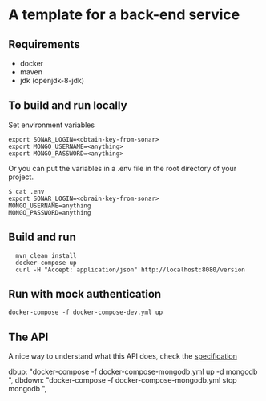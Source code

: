 # A template for a back-end service

## Requirements

- docker
- maven
- jdk (openjdk-8-jdk)

## To build and run locally

Set environment variables

```
export SONAR_LOGIN=<obtain-key-from-sonar>
export MONGO_USERNAME=<anything>
export MONGO_PASSWORD=<anything>
```

Or you can put the variables in a .env file in the root directory of your project.

```
$ cat .env
export SONAR_LOGIN=<obrain-key-from-sonar>
MONGO_USERNAME=anything
MONGO_PASSWORD=anything
```

## Build and run

```
  mvn clean install
  docker-compose up
  curl -H "Accept: application/json" http://localhost:8080/version
```

## Run with mock authentication
```
docker-compose -f docker-compose-dev.yml up
```


## The API

A nice way to understand what this API does, check the [specification](./src/main/resources/specification/a-backend-service.yaml)

dbup: "docker-compose -f docker-compose-mongodb.yml up -d mongodb ",
dbdown: "docker-compose -f docker-compose-mongodb.yml stop mongodb ",